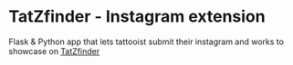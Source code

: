 # TatZfinder - Instagram extension
Flask & Python app that lets tattooist submit their instagram and works to showcase on [TatZfinder](https://tatzfinder.web.app/)
